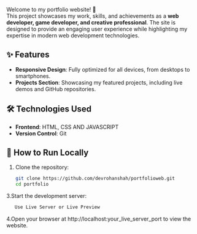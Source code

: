 Welcome to my portfolio website! 🚀  
This project showcases my work, skills, and achievements as a **web developer, game developer, and creative professional**. The site is designed to provide an engaging user experience while highlighting my expertise in modern web development technologies.

## ✨ Features
- **Responsive Design**: Fully optimized for all devices, from desktops to smartphones.
- **Projects Section**: Showcasing my featured projects, including live demos and GitHub repositories.

## 🛠️ Technologies Used  
- **Frontend**: HTML, CSS AND JAVASCRIPT 
- **Version Control**: Git

## 🚀 How to Run Locally  
1. Clone the repository:  
   ```bash
   git clone https://github.com/devrohanshah/portfolioweb.git
   cd portfolio
3.Start the development server:
   ```bash
      Use Live Server or Live Preview
```
4.Open your browser at http://localhost:your_live_server_port to view the website.

